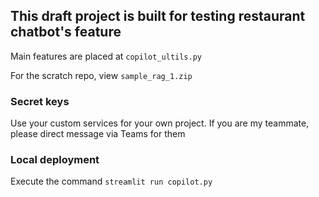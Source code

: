 ## This draft project is built for testing restaurant chatbot's feature

Main features are placed at `copilot_ultils.py`

For the scratch repo, view `sample_rag_1.zip`

### Secret keys
Use your custom services for your own project. 
If you are my teammate, please direct message via Teams for them

### Local deployment
Execute the command `streamlit run copilot.py`
